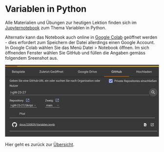 # Variablen in Python

Alle Materialien und Übungen zur heutigen Lektion finden sich im
[Jupyternotebook](https://nbviewer.org/github/I-gW-23-27/Skript/blob/main/docs/230829/Variablen.ipynb)
zum Thema Variablen in Python.

Alternativ kann das Notebook auch online in
[Google Colab](https://colab.research.google.com/notebooks/intro.ipynb)
geöffnet werden - dies erfordert zum Speichern der Datei allerdings
einen Google Account. In
Google Colab wählen Sie das Menü Datei > Notebook öffnen. Im sich
öffnenden Fenster wählen Sie GitHub und füllen die Angaben gemäss
folgendem Sreenshot aus.

![Google Colab](../images/colab_auswahl.png)

Hier geht es zurück zur [Übersicht](../index.md).
